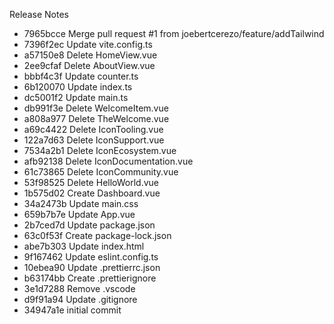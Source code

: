 Release Notes

- 7965bcce Merge pull request #1 from joebertcerezo/feature/addTailwind
- 7396f2ec Update vite.config.ts
- a57150e8 Delete HomeView.vue
- 2ee9cfaf Delete AboutView.vue
- bbbf4c3f Update counter.ts
- 6b120070 Update index.ts
- dc5001f2 Update main.ts
- db991f3e Delete WelcomeItem.vue
- a808a977 Delete TheWelcome.vue
- a69c4422 Delete IconTooling.vue
- 122a7d63 Delete IconSupport.vue
- 7534a2b1 Delete IconEcosystem.vue
- afb92138 Delete IconDocumentation.vue
- 61c73865 Delete IconCommunity.vue
- 53f98525 Delete HelloWorld.vue
- 1b575d02 Create Dashboard.vue
- 34a2473b Update main.css
- 659b7b7e Update App.vue
- 2b7ced7d Update package.json
- 63c0f53f Create package-lock.json
- abe7b303 Update index.html
- 9f167462 Update eslint.config.ts
- 10ebea90 Update .prettierrc.json
- b63174bb Create .prettierignore
- 3e1d7288 Remove .vscode
- d9f91a94 Update .gitignore
- 34947a1e initial commit
